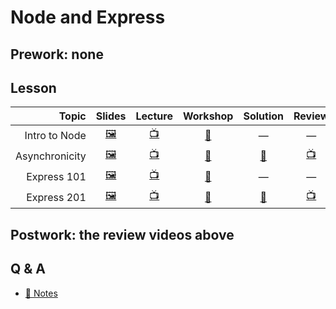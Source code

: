 # Node and Express

## Prework: none

## Lesson

Topic | Slides | Lecture | Workshop | Solution | Review
-----:|:------:|:-------:|:--------:|:--------:|:-----:
Intro to Node | [🖼️][ne-1a] | [📺][ne-1b] | [🔬][ne-1c] | — | —
Asynchronicity| [🖼️][ne-2a] | [📺][ne-2b] | [🤝][ne-2c] | [👾][ne-2d] | [📺][ne-2e]
Express 101 | [🖼️][ne-3a] | [📺][ne-3b] | [🔬][ne-3c] | — | —
Express 201 | [🖼️][ne-4a] | [📺][ne-4b] | [🤝][ne-4c] | [👾][ne-4d] | [📺][ne-4e]

[ne-1a]: 1-intro-to-node/Intro%20to%20Node.pdf
[ne-1b]: https://youtu.be/vh78bcUlDO0
[ne-1c]: https://learn.fullstackacademy.com/workshop/5a3940d8dc3d510004d72bc5/landing
[ne-2a]: 2-asynchronicity/Asynchronicity.pdf
[ne-2b]: https://youtu.be/-CAhjI0fVwU
[ne-2c]: https://learn.fullstackacademy.com/workshop/5a391504cb229b00046e7c1b/landing
[ne-2d]: 2-asynchronicity/PairExercise.NodeShell
[ne-2e]: https://youtu.be/UZ5MO-5a2yI?t=2m46s
[ne-3a]: 3-express-101/Express%20101.pdf
[ne-3b]: https://youtu.be/rWtuMUhPNqg
[ne-3c]: https://learn.fullstackacademy.com/workshop/59e7949019602f0004fb6478/landing
[ne-4a]: 4-express-201/Expres%20201.pdf
[ne-4b]: https://youtu.be/rfc_iMtoHbc
[ne-4c]: https://learn.fullstackacademy.com/workshop/5a4d61bc0c5a0e000441eac0/landing
[ne-4d]: 4-express-201/PairExercise.Wizard-news-pt1
[ne-4e]: https://youtu.be/UZ5MO-5a2yI?t=25m7s

## Postwork: the review videos above

## Q & A

- [📖 Notes](q-and-a-notes.md)
